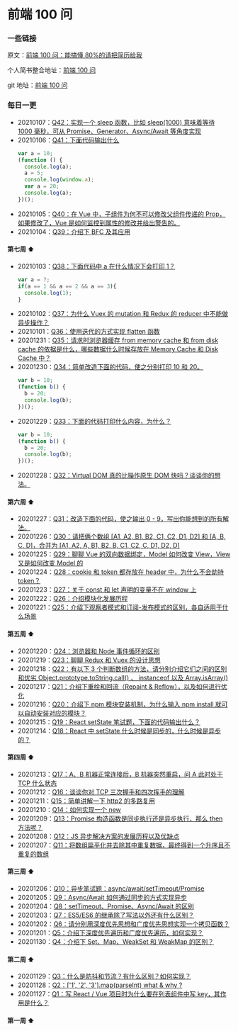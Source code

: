 # 前端 100 问

### 一些链接

原文：[前端 100 问：能搞懂 80%的请把简历给我](https://github.com/yygmind/blog/issues/43)

个人简书整合地址：[前端 100 问](https://www.jianshu.com/c/70e2e00df1b0)

git 地址：[前端 100 问](https://github.com/alanwhy/front-end-100-question)

### 每日一更

- 20210107：[Q42：实现一个 sleep 函数，比如 sleep(1000) 意味着等待 1000 毫秒，可从 Promise、Generator、Async/Await 等角度实现](/questions/q42-20210107.md)
- 20210106：[Q41：下面代码输出什么](/questions/q41-20210106.md)
  ```js
  var a = 10;
  (function () {
    console.log(a);
    a = 5;
    console.log(window.a);
    var a = 20;
    console.log(a);
  })();
  ```
- 20210105：[Q40：在 Vue 中，子组件为何不可以修改父组件传递的 Prop，如果修改了，Vue 是如何监控到属性的修改并给出警告的。](/questions/q40-20210105.md)
- 20210104：[Q39：介绍下 BFC 及其应用](/questions/q39-20210104.md)

#### 第七周 ⬆

- 20210103：[Q38：下面代码中 a 在什么情况下会打印 1？](/questions/q38-20210103.md)
  ```js
  var a = ?;
  if(a == 1 && a == 2 && a == 3){
  	console.log(1);
  }
  ```
- 20210102：[Q37：为什么 Vuex 的 mutation 和 Redux 的 reducer 中不能做异步操作？](/questions/q37-20210102.md)
- 20210101：[Q36：使用迭代的方式实现 flatten 函数](/questions/q36-20210101.md)
- 20201231：[Q35：请求时浏览器缓存 from memory cache 和 from disk cache 的依据是什么，哪些数据什么时候存放在 Memory Cache 和 Disk Cache 中？](/questions/q35-20201231.md)
- 20201230：[Q34：简单改造下面的代码，使之分别打印 10 和 20。](/questions/q34-20201230.md)
  ```js
  var b = 10;
  (function b() {
    b = 20;
    console.log(b);
  })();
  ```
- 20201229：[Q33：下面的代码打印什么内容，为什么？](/questions/q33-20201229.md)
  ```js
  var b = 10;
  (function b() {
    b = 20;
    console.log(b);
  })();
  ```
- 20201228：[Q32：Virtual DOM 真的比操作原生 DOM 快吗？谈谈你的想法。](/questions/q32-20201228.md)

#### 第六周 ⬆

- 20201227：[Q31：改造下面的代码，使之输出 0 - 9，写出你能想到的所有解法。](/questions/q31-20201227.md)
- 20201226：[Q30：请把俩个数组 [A1, A2, B1, B2, C1, C2, D1, D2] 和 [A, B, C, D]，合并为 [A1, A2, A, B1, B2, B, C1, C2, C, D1, D2, D]](/questions/q30-20201226.md)
- 20201225：[Q29：聊聊 Vue 的双向数据绑定，Model 如何改变 View，View 又是如何改变 Model 的](/questions/q29-20201225.md)
- 20201224：[Q28：cookie 和 token 都存放在 header 中，为什么不会劫持 token？](/questions/q28-20201224.md)
- 20201223：[Q27：关于 const 和 let 声明的变量不在 window 上](/questions/q27-20201223.md)
- 20201222：[Q26：介绍模块化发展历程](/questions/q26-20201222.md)
- 20201221：[Q25：介绍下观察者模式和订阅-发布模式的区别，各自适用于什么场景](/questions/q25-20201221.md)

#### 第五周 ⬆

- 20201220：[Q24：浏览器和 Node 事件循环的区别](/questions/q24-20201220.md)
- 20201219：[Q23：聊聊 Redux 和 Vuex 的设计思想](/questions/q23-20201219.md)
- 20201218：[Q22：有以下 3 个判断数组的方法，请分别介绍它们之间的区别和优劣 Object.prototype.toString.call() 、 instanceof 以及 Array.isArray()](/questions/q22-20201218.md)
- 20201217：[Q21：介绍下重绘和回流（Repaint & Reflow），以及如何进行优化](/questions/q21-20201217.md)
- 20201216：[Q20：介绍下 npm 模块安装机制，为什么输入 npm install 就可以自动安装对应的模块？](/questions/q20-20201216.md)
- 20201215：[Q19：React setState 笔试题，下面的代码输出什么？](/questions/q19-20201215.md)
- 20201214：[Q18：React 中 setState 什么时候是同步的，什么时候是异步的？](/questions/q18-20201214.md)

#### 第四周 ⬆

- 20201213：[Q17：A、B 机器正常连接后，B 机器突然重启，问 A 此时处于 TCP 什么状态](/questions/q17-20201213.md)
- 20201212：[Q16：谈谈你对 TCP 三次握手和四次挥手的理解](/questions/q16-20201212.md)
- 20201211：[Q15：简单讲解一下 http2 的多路复用](/questions/q15-20201211.md)
- 20201210：[Q14：如何实现一个 new](/questions/q14-20201210.md)
- 20201209：[Q13：Promise 构造函数是同步执行还是异步执行，那么 then 方法呢？](/questions/q13-20201209.md)
- 20201208：[Q12：JS 异步解决方案的发展历程以及优缺点](/questions/q12-20201208.md)
- 20201207：[Q11：将数组扁平化并去除其中重复数据，最终得到一个升序且不重复的数组](/questions/q11-20201207.md)

#### 第三周 ⬆

- 20201206：[Q10：异步笔试题：async/await/setTimeout/Promise](/questions/q10-20201206.md)
- 20201205：[Q9：Async/Await 如何通过同步的方式实现异步](/questions/q9-20201205.md)
- 20201204：[Q8：setTimeout、Promise、Async/Await 的区别](/questions/q8-20201204.md)
- 20201203：[Q7：ES5/ES6 的继承除了写法以外还有什么区别？](/questions/q7-20201203.md)
- 20201202：[Q6：请分别用深度优先思想和广度优先思想实现一个拷贝函数？](/questions/q6-20201202.md)
- 20201201：[Q5：介绍下深度优先遍历和广度优先遍历，如何实现？](/questions/q5-20201201.md)
- 20201130：[Q4：介绍下 Set、Map、WeakSet 和 WeakMap 的区别？](/questions/q4-20201130.md)

#### 第二周 ⬆

- 20201129：[Q3：什么是防抖和节流？有什么区别？如何实现？](/questions/q3-20201129.md)
- 20201128：[Q2：['1', '2', '3'].map(parseInt) what & why ?](/questions/q2-20201128.md)
- 20201127：[Q1：写 React / Vue 项目时为什么要在列表组件中写 key，其作用是什么？](/questions/q1-20201127.md)

#### 第一周 ⬆
